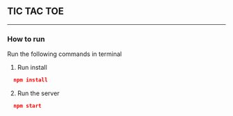 ## TIC TAC TOE

---

### How to run
Run the following commands in terminal
1. Run install
```json
  npm install
```
2. Run the server
```json
  npm start
```
